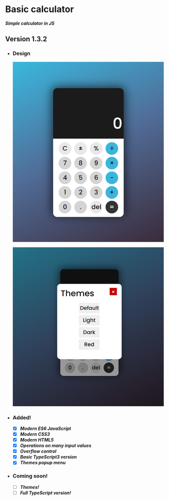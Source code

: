 # Basic calculator
***Simple calculator in JS***
## Version 1.3.2
- ### Design
  ![Calculator](icon/calculator%20design%20by%20MT.png)
  
  ![Themes menu](/icon/options.png)
- ### Added!

  - [x] ***Modern ES6 JavaScript***
  - [x] ***Modern CSS3***
  - [x] ***Modern HTML5***
  - [x] ***Operations on many input values***
  - [x] ***Overflow control***
  - [x] ***Basic TypeScript3 version***
  - [x] ***Themes popup menu***

- ### Coming soon!

  - [ ] ***Themes!***
  - [ ] ***Full TypeScript version!***
